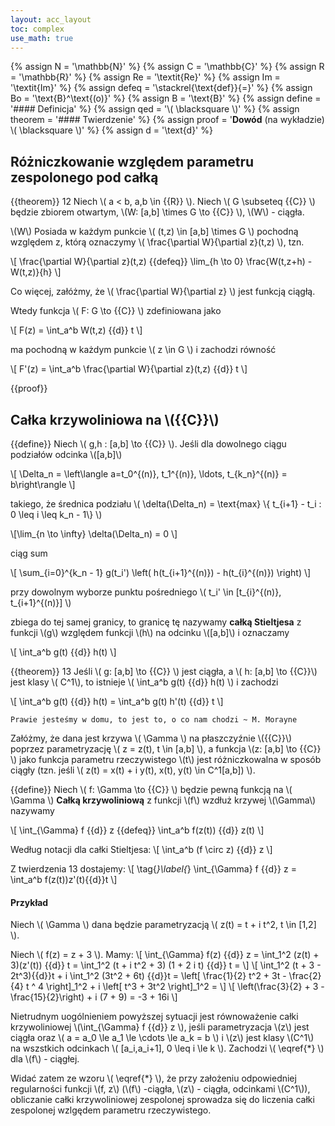 ```yaml
---
layout: acc_layout
toc: complex
use_math: true
---
```

<!-- MathJax shortcuts -->
{% assign N = '\mathbb{N}' %}
{% assign C = '\mathbb{C}' %}
{% assign R = '\mathbb{R}' %}
{% assign Re = '\textit{Re}' %}
{% assign Im = '\textit{Im}' %}
{% assign defeq = '\stackrel{\text{def}}{=}' %}
{% assign Bo = '\text{B}^\text{(o)}' %}
{% assign B = '\text{B}' %}
{% assign define = '#### Definicja' %}
{% assign qed = '\\( \blacksquare \\)' %}
{% assign theorem = '#### Twierdzenie' %}
{% assign proof = '**Dowód** (na wykładzie) \\( \blacksquare \\)' %}
{% assign d = '\text{d}' %}

Różniczkowanie względem parametru zespolonego pod całką
---

{{theorem}} 12
Niech \\( a < b, a,b \in {{R}} \\). Niech \\( G \subseteq {{C}} \\) będzie zbiorem otwartym, \\(W: [a,b] \times G \to {{C}} \\), \\(W\\) - ciągła.

\\(W\\) Posiada w każdym punkcie \\( (t,z) \in [a,b] \times G \\) pochodną względem z, którą oznaczymy \\( \frac{\partial W}{\partial z}(t,z) \\), tzn.

\\[ 
    \frac{\partial W}{\partial z}(t,z) {{defeq}} \lim_{h \to 0} \frac{W(t,z+h) - W(t,z)}{h}
\\]

Co więcej, załóżmy, że \\( \frac{\partial W}{\partial z} \\) jest funkcją ciągłą.

Wtedy funkcja \\( F: G \to {{C}} \\) zdefiniowana jako 

\\[ F(z) = \int_a^b W(t,z) {{d}} t \\]

ma pochodną w każdym punkcie \\( z \in G \\) i zachodzi równość

\\[ F'(z) = \int_a^b \frac{\partial W}{\partial z}(t,z) {{d}} t \\]

{{proof}}

Całka krzywoliniowa na \\({{C}}\\)
---

{{define}}
Niech \\( g,h : [a,b] \to {{C}} \\). Jeśli dla dowolnego ciągu podziałów odcinka \\([a,b]\\)

\\[ \Delta_n = 
    \left\langle a=t_0^{(n)}, t_1^{(n)}, \ldots, t_{k_n}^{(n)} = b\right\rangle 
\\]

takiego, że średnica podziału \\( \delta(\Delta_n) =
     \text{max} \\{ t_{i+1} - t_i : 0 \leq  i \leq k_n - 1\\} \\)

\\[\lim_{n \to \infty} \delta(\Delta_n) = 0 \\]

ciąg sum

\\[
    \sum_{i=0}^{k_n - 1} g(t_i') \left( h(t_{i+1}^{(n)}) - h(t_{i}^{(n)}) \right)
\\]

przy dowolnym wyborze punktu pośredniego \\( t_i' \in [t_{i}^{(n)}, t_{i+1}^{(n)}] \\)

zbiega do tej samej granicy, to granicę tę nazywamy **całką Stieltjesa** z funkcji \\(g\\) względem funkcji \\(h\\) na odcinku \\([a,b]\\) i oznaczamy

\\[ \int_a^b g(t) {{d}} h(t) \\]

{{theorem}} 13
Jeśli \\( g: [a,b] \to {{C}} \\) jest ciągła, a \\( h: [a,b] \to {{C}}\\) jest klasy 
\\( C^1\\), to istnieje \\( \int_a^b g(t) {{d}} h(t) \\) i zachodzi

\\[ \int_a^b g(t) {{d}} h(t) = \int_a^b g(t) h'(t) {{d}} t \\]

```
Prawie jesteśmy w domu, to jest to, o co nam chodzi ~ M. Morayne
```

Załóżmy, że dana jest krzywa  \\( \Gamma \\) na płaszczyźnie \\({{C}}\\) poprzez parametryzację \\( z = z(t), t \in [a,b] \\), a funkcja \\(z: [a,b] \to {{C}} \\)  jako funkcja parametru rzeczywistego \\(t\\) jest różniczkowalna  w sposób ciągły (tzn. jeśli 
\\( z(t) = x(t) + i y(t), x(t), y(t) \in C^1[a,b]) \\).

{{define}}
Niech \\( f: \Gamma \to {{C}} \\) będzie pewną funkcją na \\( \Gamma \\)
**Całką krzywoliniową** z funkcji \\(f\\) wzdłuż krzywej \\(\Gamma\\) nazywamy

\\[ \int_{\Gamma} f {{d}} z {{defeq}} \int_a^b f(z(t)) {{d}} z(t) \\]

Według notacji dla całki Stieltjesa:
\\[ \int_a^b (f \circ z) {{d}} z \\]

Z twierdzenia 13 dostajemy:
\\[ \tag{*}\label{*}
    \int_{\Gamma} f {{d}} z = \int_a^b f(z(t))z'(t){{d}}t 
\\]

#### Przykład
Niech \\( \Gamma \\) dana będzie parametryzacją \\( z(t) = t + i t^2, t \in [1,2] \\).

Niech \\( f(z) = z + 3 \\). Mamy: 
\\[ 
\int_{\Gamma} f(z) {{d}} z = 
\int_1^2 (z(t) + 3)(z'(t)) {{d}} t =
\int_1^2 (t + i t^2 + 3) (1 + 2 i t) {{d}} t = 
\\]
\\[
\int_1^2 (t + 3 - 2t^3){{d}}t + i \int_1^2 (3t^2 + 6t) {{d}}t =
\left[ \frac{1}{2} t^2 + 3t - \frac{2}{4} t ^ 4 \right]_1^2 + 
i \left[ t^3 + 3t^2 \right]_1^2 =
\\]
\\[
\left(\frac{3}{2} + 3 - \frac{15}{2}\right) + i (7 + 9) = -3 + 16i
\\]

Nietrudnym uogólnieniem powyższej sytuacji jest równoważenie całki krzywoliniowej \\(\int_{\Gamma} f {{d}} z \\), jeśli parametryzacja \\(z\\) jest ciągła oraz 
\\( a = a_0 \le a_1 \le \cdots \le a_k = b \\) i \\(z\\) jest klasy \\(C^1\\) na wszstkich odcinkach \\( [a_i,a_i+1], 0 \leq i \le k \\). Zachodzi \\( \eqref{*} \\) dla \\(f\\) - ciągłej.

Widać zatem ze wzoru \\( \eqref{*} \\), że przy założeniu odpowiedniej regularności funkcji \\(f, z\\) (\\(f\\) -ciągła, \\(z\\) - ciągła, odcinkami \\(C^1\\)), obliczanie całki krzywoliniowej zespolonej sprowadza się do liczenia całki zespolonej wzlgędem parametru rzeczywistego.